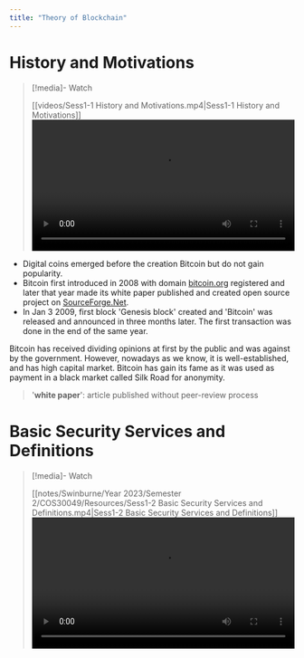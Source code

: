 ```yaml
---
title: "Theory of Blockchain"
---
```

# History and Motivations
>[!media]- Watch
>
>[[videos/Sess1-1 History and Motivations.mp4|Sess1-1 History and Motivations]]
><video src='https://files.catbox.moe/fchmkl.mp4' width='100%' controls></video>
 
- Digital coins emerged before the creation Bitcoin but do not gain popularity. 
- Bitcoin first introduced in 2008 with domain [bitcoin.org](https://bitcoin.org) registered and later that year made its white paper published and created open source project on [SourceForge.Net](https://sourceforge.net).
- In Jan 3 2009, first block 'Genesis block' created and 'Bitcoin' was released and announced in three months later. The first transaction was done in the end of the same year.

Bitcoin has received dividing opinions at first by the public and was against by the government. However, nowadays as we know, it is well-established, and has high capital market. Bitcoin has gain its fame as it was used as payment in a black market called Silk Road for anonymity.

>'**white paper**': article published without peer-review process

# Basic Security Services and Definitions
>[!media]- Watch
>
>[[notes/Swinburne/Year 2023/Semester 2/COS30049/Resources/Sess1-2 Basic Security Services and Definitions.mp4|Sess1-2 Basic Security Services and Definitions]]
><video src='https://files.catbox.moe/370act.mp4' width='100%' controls></video>

